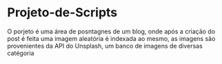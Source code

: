 # Projeto-de-Scripts
O porjeto é uma área de posntagnes de um blog, onde após a criação do post é feita uma imagem aleatória é indexada ao mesmo, as imagens são provenientes da API do Unsplash, um banco de imagens de diversas catégoria
